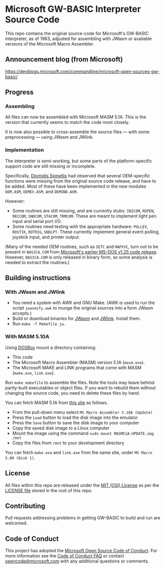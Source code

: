 # Microsoft GW-BASIC Interpreter Source Code

This repo contains the original source-code for Microsoft's GW-BASIC interpreter, as of 1983,
adjusted for assembling with JWasm or available versions of the Microsoft Macro Assembler.

## Announcement blog (from Microsoft)
https://devblogs.microsoft.com/commandline/microsoft-open-sources-gw-basic/

## Progress

### Assembling

All files can now be assembled with Microsoft MASM 5.1A.
This is the version that currently seems to match the code most closely.

It is now also possible to cross-assemble the source files ― with some
preprocessing ― using JWasm and JWlink.

### Implementation

The interpreter is semi-working, but some parts of the platform-specific
support code are still missing or incomplete.

Specifically, [Diomidis Spinellis](https://github.com/dspinellis/GW-BASIC)
had observed that several OEM-specific functions were missing from the
original source code release, and have to be added.
Most of these have been implemented in the new modules `OEM.ASM`,
`OEMEV.ASM`, and `OEMSND.ASM`.

However:
  * Some routines are still missing, and are currently stubs: `INICOM`, `RDPEN`, `RECCOM`, `SNDCOM`, `STACOM`, `TRMCOM`.  These are meant to implement light pen input and serial port I/O.
  * Some routines need testing with the appropriate hardware: `POLLEV`, `RDSTIK`, `RDTRIG`, `SNDLPT`.  These currently implement general event polling, joystick input, and printer output.

(Many of the needed OEM routines, such as `SETC` and `MAPXYC`, turn out to be
present in `BASICA.COM` from [Microsoft's earlier MS-DOS v1.25 code
release](https://github.com/microsoft/MS-DOS).  However, `BASICA.COM` is
only released in binary form, so some analysis is needed to extract the
routines.)

## Building instructions

### With JWasm and JWlink

* You need a system with AWK and GNU Make.  (AWK is used to run the script `jwasmify.awk` to munge the original sources into a form JWasm accepts.)
* Build or download binaries for [JWasm](https://github.com/Baron-von-Riedesel/JWasm) and [JWlink](https://github.com/JWasm/JWlink).  Install them.
* Run `make -f Makefile.jw`.

### With MASM 5.10A

Using  [DOSBox](https://www.dosbox.com/) mount a directory containing:
* This code
* The Microsoft Macro Assembler (MASM) version 5.1A (`masm.exe`).
* The Microsoft MAKE and LINK programs that come with MASM (`make.exe`, `link.exe`).

Run `make makefile` to assemble the files.
Note the tools may leave behind partly-built executables or object files.
If you want to rebuild them without changing the source code, you need
to delete these files by hand.

You can fetch MASM 5.1A from
[this site](https://www.pcjs.org/software/pcx86/lang/microsoft/masm/5.10x/) as follows.
* From the pull-down menu select `MS Macro Assembler 5.10A (Update)`
* Press the `Load` button to load the disk image into the emulator
* Press the `Save` button to save the disk image to your computer
* Copy  the saved disk image to a Linux computer
* Mount the image using the command `sudo mount MASM51A-UPDATE.img /mnt`
* Copy the files from `/mnt` to your development directory

You can fetch `make.exe` and `link.exe` from the same site, under `MS Macro 5.00 (Disk 1)`.

## License

All files within this repo are released under the [MIT (OSI) License]( https://en.wikipedia.org/wiki/MIT_License) as per the [LICENSE file](https://github.com/Microsoft/GW-BASIC/blob/master/LICENSE) stored in the root of this repo.

## Contributing

Pull requests addressing problems in getting GW-BASIC to build and run
are welcomed.

## Code of Conduct

This project has adopted the [Microsoft Open Source Code of Conduct](https://opensource.microsoft.com/codeofconduct/).  For more information see the [Code of Conduct FAQ](https://opensource.microsoft.com/codeofconduct/faq/) or contact [opencode@microsoft.com](mailto:opencode@microsoft.com) with any additional questions or comments.
